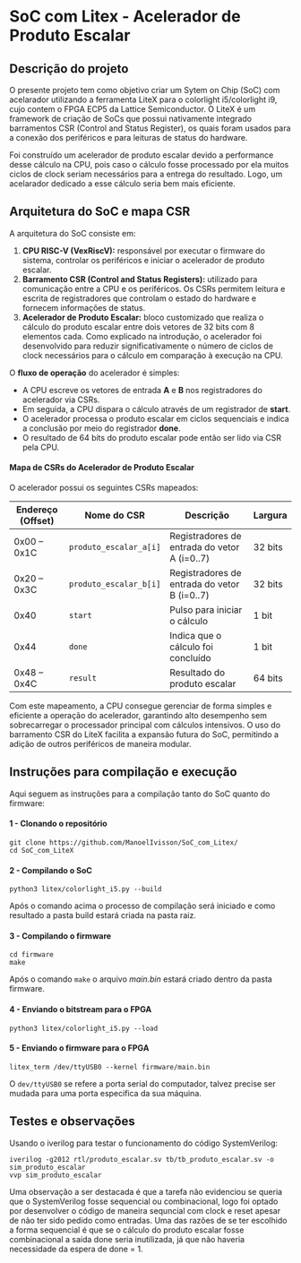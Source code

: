 # SoC com Litex - Acelerador de Produto Escalar

## Descrição do projeto

O presente projeto tem como objetivo criar um Sytem on Chip (SoC) com acelarador utilizando a ferramenta LiteX para o colorlight i5/colorlight i9, cujo contem o FPGA ECP5 da Lattice Semiconductor. O LiteX é um framework de criação de SoCs que possui nativamente integrado barramentos CSR (Control and Status Register), os quais foram usados para a conexão dos periféricos e para leituras de status do hardware.
  
Foi construído um acelerador de produto escalar devido a performance desse cálculo na CPU, pois caso o cálculo fosse processado por ela muitos ciclos de clock seriam necessários para a entrega do resultado. Logo, um acelarador dedicado a esse cálculo seria bem mais eficiente.  

## Arquitetura do SoC e mapa CSR

A arquitetura do SoC consiste em:

1. **CPU RISC-V (VexRiscV):** responsável por executar o firmware do sistema, controlar os periféricos e iniciar o acelerador de produto escalar.
2. **Barramento CSR (Control and Status Registers):** utilizado para comunicação entre a CPU e os periféricos. Os CSRs permitem leitura e escrita de registradores que controlam o estado do hardware e fornecem informações de status.
3. **Acelerador de Produto Escalar:** bloco customizado que realiza o cálculo do produto escalar entre dois vetores de 32 bits com 8 elementos cada. Como explicado na introdução, o acelerador foi desenvolvido para reduzir significativamente o número de ciclos de clock necessários para o cálculo em comparação à execução na CPU.

O **fluxo de operação** do acelerador é simples:

- A CPU escreve os vetores de entrada **A** e **B** nos registradores do acelerador via CSRs.
- Em seguida, a CPU dispara o cálculo através de um registrador de **start**.
- O acelerador processa o produto escalar em ciclos sequenciais e indica a conclusão por meio do registrador **done**.
- O resultado de 64 bits do produto escalar pode então ser lido via CSR pela CPU.

#### Mapa de CSRs do Acelerador de Produto Escalar

O acelerador possui os seguintes CSRs mapeados:

| Endereço (Offset) | Nome do CSR              | Descrição                                        | Largura  |
|------------------|------------------------|------------------------------------------------|----------|
| 0x00 – 0x1C      | `produto_escalar_a[i]` | Registradores de entrada do vetor A (i=0..7)   | 32 bits  |
| 0x20 – 0x3C      | `produto_escalar_b[i]` | Registradores de entrada do vetor B (i=0..7)   | 32 bits  |
| 0x40             | `start`                | Pulso para iniciar o cálculo                    | 1 bit    |
| 0x44             | `done`                 | Indica que o cálculo foi concluído             | 1 bit    |
| 0x48 – 0x4C      | `result`               | Resultado do produto escalar                    | 64 bits  |

Com este mapeamento, a CPU consegue gerenciar de forma simples e eficiente a operação do acelerador, garantindo alto desempenho sem sobrecarregar o processador principal com cálculos intensivos. O uso do barramento CSR do LiteX facilita a expansão futura do SoC, permitindo a adição de outros periféricos de maneira modular.

## Instruções para compilação e execução

Aqui seguem as instruções para a compilação tanto do SoC quanto do firmware:

#### 1 - Clonando o repositório

    git clone https://github.com/ManoelIvisson/SoC_com_Litex/
    cd SoC_com_LiteX
#### 2 - Compilando o SoC

    python3 litex/colorlight_i5.py --build
Após o comando acima o processo de compilação será iniciado e como resultado a pasta build estará criada na pasta raiz.

#### 3 - Compilando o firmware

    cd firmware
    make
Após o comando `make` o arquivo _main.bin_ estará criado dentro da pasta firmware.

#### 4 - Enviando o bitstream para o FPGA

    python3 litex/colorlight_i5.py --load

#### 5 - Enviando o firmware para o FPGA

    litex_term /dev/ttyUSB0 --kernel firmware/main.bin

O `dev/ttyUSB0` se refere a porta serial do computador, talvez precise ser mudada para uma porta especifica da sua máquina.  

## Testes e observações

Usando o iverilog para testar o funcionamento do código SystemVerilog:  

    iverilog -g2012 rtl/produto_escalar.sv tb/tb_produto_escalar.sv -o sim_produto_escalar
    vvp sim_produto_escalar

Uma observação a ser destacada é que a tarefa não evidenciou se queria que o SystemVerilog fosse sequencial ou combinacional, logo foi optado por desenvolver o código de maneira sequncial com clock e reset apesar de não ter sido pedido como entradas. Uma das razões de se ter escolhido a forma sequencial é que se o cálculo do produto escalar fosse combinacional a saída done seria inutilizada, já que não haveria necessidade da espera de done = 1. 
